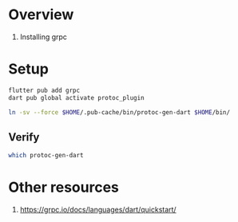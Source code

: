 # Overview
1. Installing grpc


# Setup
```bash
flutter pub add grpc
dart pub global activate protoc_plugin

ln -sv --force $HOME/.pub-cache/bin/protoc-gen-dart $HOME/bin/
```

## Verify
```bash
which protoc-gen-dart
```


# Other resources
1. https://grpc.io/docs/languages/dart/quickstart/
